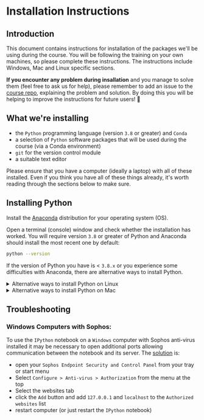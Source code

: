 # Installation Instructions

## Introduction

This document contains instructions for installation of the packages we'll be using during the course.
You will be following the training on your own machines, so please complete these instructions.
The instructions include Windows, Mac and Linux specific sections.

**If you encounter any problem during insallation** and you manage to solve them (feel free to ask us for help), please remember to add an issue to the [course repo](https://github.com/alan-turing-institute/rsd-engineeringcourse), explaining the problem and solution.
By doing this you will be helping to improve the instructions for future users! 🎉

## What we're installing

- the `Python` programming language (version `3.8` or greater) and `Conda`
- a selection of `Python` software packages that will be used during the course (via a Conda environment)
- `git` for the version control module
- a suitable text editor

Please ensure that you have a computer (ideally a laptop) with all of these installed. Even if you think you have all of these things already, it's worth reading through the sections below to make sure.

## Installing Python

Install the [Anaconda](https://www.anaconda.com/distribution/) distribution for your operating system (OS).

Open a terminal (console) window and check whether the installation has worked. You will require version `3.8` or greater of Python and Anaconda should install the most recent one by default:

```bash
python --version
```

If the version of Python you have is < `3.8.x` or you experience some difficulties with Anaconda, there are alternative ways to install Python.

<details>
  <summary>Alternative ways to install Python on Linux</summary><p></p>
    
  Python can be installed on Linux via package manager or Enthought Canopy.

  `Linux` users should be able to use their package manager to install all of this software (if you're using `Linux`, we assume you won't have any trouble with these requirements).

  However note that if you are running an older `Linux` distribution you may get older versions with different look and features.
  A recent `Linux` distribution is recommended.

  ## 

  Recent versions of `Ubuntu` come with mostly up to date versions of all needed packages.
  The version of `IPython` might be slightly out of date.
  Advanced users may wish to upgrade this using `pip` or a manual install.
  On `Ubuntu` you should ensure that the following packages are installed using `apt-get`.

  - `python3-numpy`
  - `python3-scipy`
  - `python3-pytest`
  - `python3-matplotlib`
  - `python3-pip`
  - `jupyter`
  - `ipython3`
  - `ipython3-notebook`

  Older distributions may have outdated versions of specific packages.
  Other `Linux` distributions most likely also contain the needed `Python` packages but again they may also be outdated.

  Alternatively you may install a complete independent scientific python distribution.
  One of these is `Enthought Canopy`.

  The `Enthought Canopy` Python distribution exists in two different versions.
  A basic free version with a limited number of packages (`Canopy Express`) and a non free full version.
  The full version can be obtained free of charge for academic use.

  You may then use your Enthought user account to sign into the installed `Canopy` application and activate the full academic version.
  `Canopy` comes with a package manager from where it is possible to install and update a large number of python packages.
  The packages installed by default should cover our needs.
    
</details>

<details>
  <summary>Alternative ways to install Python on Mac</summary><p></p>

  [Homebrew](https://brew.sh) is a package manager for `macOS` which enables the installation of a lot of software useful for scientific computing.
  It is required for some of the installations below.
  `Homebrew` requires the `Xcode` tools above.

  Install `homebrew` via typing this at a terminal:

  ```bash
  /bin/bash -c "$(curl -fsSL https://raw.githubusercontent.com/Homebrew/install/HEAD/install.sh)"
  ```

  and then type.

  ```bash
  brew doctor
  ```

  And read the output to verify that everything is working as expected.
  If you are already running `MacPorts` or another package manager for `macOS` we don't recommend installing `homebrew` as well.

  Install Python:

  ```bash
  brew install python3
  ```

  In order to ensure that this version of `Python` is selected over the `macOS` default version you should execute the following command:

  ```bash
  echo export PATH='/usr/local/bin:$PATH' >> ~/.bash_profile
  ```

  and reopen the terminal. Verify that this is correctly installed by executing

  ```bash
  python --version
  ```

  Which should print:

  ```bash
  Python 3.x.x
  ```

  (where x.x is replaced by a version number higher than `3.8.0`)

  This will result in an installation of `python3` and `pip3` which you can use to have access to the latest `Python` features which will be taught in this course.

  Then install additional `Python` packages by executing the following.

  `brew install [package-name]`

  - `pkg-config`
  - `freetype`
  - `gcc`

  Python packages can be installed via `pip`. Install each of the following by running `pip install` in the terminal like so (if pip is unavailable, follow the "Python from Homebrew" section below)

  `pip install [package-name]`

  - `numpy`
  - `scipy`
  - `matplotlib`
  - `jupyter`
  - `ipython[all]`

  The following packages should be installed automatically as dependencies, but we recommend installing them manually just in case.

  - `tornado`
  - `jinja2`
  - `pyzmq`
  - `pytest`

</details>

## Troubleshooting

### Windows Computers with Sophos:

To use the `IPython` notebook on a `Windows` computer with Sophos anti-virus installed it may be necessary to open additional ports allowing communication between the notebook and its server.
The [solution](http://stackoverflow.com/questions/13036197/ipython-notebook-getting-output) is:

- open your `Sophos Endpoint Security and Control Panel` from your tray or start menu
- Select `Configure > Anti-virus > Authorization` from the menu at the top
- Select the websites tab
- click the `Add` button and add `127.0.0.1` and `localhost` to the `Authorized websites` list
- restart computer (or just restart the `IPython` notebook)